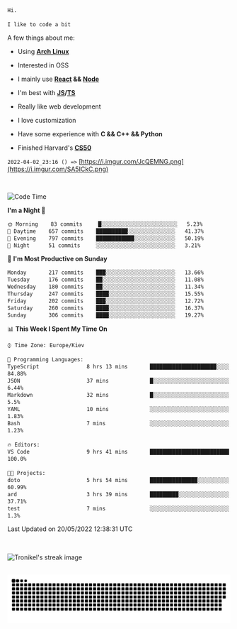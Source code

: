 ```
Hi.

I like to code a bit
```

A few things about me:

-   Using **[Arch Linux](https://archlinux.org/)**

-   Interested in OSS

-   I mainly use **[React](https://reactjs.org/) && [Node](https://nodejs.org/en/)**

-   I'm best with **[JS](https://www.javascript.com/)/[TS](https://www.typescriptlang.org/)**

-   Really like web development

-   I love customization

-   Have some experience with **C && C++ && Python**

-   Finished Harvard's **[CS50](https://cs50.harvard.edu)**

`2022-04-02_23:16 () =>` [https://i.imgur.com/JcQEMNG.png](https://i.imgur.com/SA5ICkC.png)

<br>

<!--START_SECTION:waka-->
![Code Time](http://img.shields.io/badge/Code%20Time-629%20hrs%2050%20mins-blue)

**I'm a Night 🦉** 

```text
🌞 Morning    83 commits     █░░░░░░░░░░░░░░░░░░░░░░░░   5.23% 
🌆 Daytime    657 commits    ██████████░░░░░░░░░░░░░░░   41.37% 
🌃 Evening    797 commits    ████████████░░░░░░░░░░░░░   50.19% 
🌙 Night      51 commits     ░░░░░░░░░░░░░░░░░░░░░░░░░   3.21%

```
📅 **I'm Most Productive on Sunday** 

```text
Monday       217 commits    ███░░░░░░░░░░░░░░░░░░░░░░   13.66% 
Tuesday      176 commits    ██░░░░░░░░░░░░░░░░░░░░░░░   11.08% 
Wednesday    180 commits    ██░░░░░░░░░░░░░░░░░░░░░░░   11.34% 
Thursday     247 commits    ████░░░░░░░░░░░░░░░░░░░░░   15.55% 
Friday       202 commits    ███░░░░░░░░░░░░░░░░░░░░░░   12.72% 
Saturday     260 commits    ████░░░░░░░░░░░░░░░░░░░░░   16.37% 
Sunday       306 commits    ████░░░░░░░░░░░░░░░░░░░░░   19.27%

```


📊 **This Week I Spent My Time On** 

```text
⌚︎ Time Zone: Europe/Kiev

💬 Programming Languages: 
TypeScript               8 hrs 13 mins       █████████████████████░░░░   84.88% 
JSON                     37 mins             █░░░░░░░░░░░░░░░░░░░░░░░░   6.44% 
Markdown                 32 mins             █░░░░░░░░░░░░░░░░░░░░░░░░   5.5% 
YAML                     10 mins             ░░░░░░░░░░░░░░░░░░░░░░░░░   1.83% 
Bash                     7 mins              ░░░░░░░░░░░░░░░░░░░░░░░░░   1.23%

🔥 Editors: 
VS Code                  9 hrs 41 mins       █████████████████████████   100.0%

🐱‍💻 Projects: 
doto                     5 hrs 54 mins       ███████████████░░░░░░░░░░   60.99% 
ard                      3 hrs 39 mins       █████████░░░░░░░░░░░░░░░░   37.71% 
test                     7 mins              ░░░░░░░░░░░░░░░░░░░░░░░░░   1.3%

```


 Last Updated on 20/05/2022 12:38:31 UTC
<!--END_SECTION:waka-->

<br>

<p><img align="center" src="https://github-readme-streak-stats.herokuapp.com/?user=Tronikelis&theme=dark" alt="Tronikel's streak image" /></p>

<br>

<img title="" src="https://raw.githubusercontent.com/Tronikelis/Tronikelis/output/github-contribution-grid-snake.svg" alt="very cool snake thingey" data-align="left">
